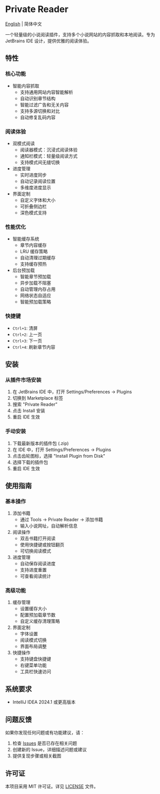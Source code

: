 # Private Reader

[English](README_EN.md) | 简体中文

一个轻量级的小说阅读插件，支持多个小说网站的内容抓取和本地阅读。专为 JetBrains IDE 设计，提供优雅的阅读体验。

## 特性

### 核心功能
- 智能内容抓取
  - 支持通用网站内容智能解析
  - 自动识别章节结构
  - 智能过滤广告和无关内容
  - 支持多源切换和对比
  - 自动修复乱码内容

### 阅读体验
- 双模式阅读
  - 阅读器模式：沉浸式阅读体验
  - 通知栏模式：轻量级阅读方式
  - 支持模式间无缝切换
- 进度管理
  - 实时进度同步
  - 自动记录阅读位置
  - 多维度进度显示
- 界面定制
  - 自定义字体和大小
  - 可折叠侧边栏
  - 深色模式支持

### 性能优化
- 智能缓存系统
  - 章节内容缓存
  - LRU 缓存策略
  - 自动清理过期缓存
  - 支持缓存预热
- 后台预加载
  - 智能章节预加载
  - 异步加载不阻塞
  - 自动管理内存占用
  - 网络状态自适应
  - 智能预加载策略

### 快捷键
- `Ctrl+1`: 清屏
- `Ctrl+2`: 上一页
- `Ctrl+3`: 下一页
- `Ctrl+4`: 刷新章节内容

## 安装

### 从插件市场安装
1. 在 JetBrains IDE 中，打开 Settings/Preferences → Plugins
2. 切换到 Marketplace 标签
3. 搜索 "Private Reader"
4. 点击 Install 安装
5. 重启 IDE 生效

### 手动安装
1. 下载最新版本的插件包 (.zip)
2. 在 IDE 中，打开 Settings/Preferences → Plugins
3. 点击齿轮图标，选择 "Install Plugin from Disk"
4. 选择下载的插件包
5. 重启 IDE 生效

## 使用指南

### 基本操作
1. 添加书籍
   - 通过 Tools → Private Reader → 添加书籍
   - 输入小说网址，自动解析信息
2. 阅读操作
   - 双击书籍打开阅读
   - 使用快捷键或按钮翻页
   - 可切换阅读模式
3. 进度管理
   - 自动保存阅读进度
   - 支持进度重置
   - 可查看阅读统计

### 高级功能
1. 缓存管理
   - 设置缓存大小
   - 配置预加载章节数
   - 自定义缓存清理策略
2. 界面定制
   - 字体设置
   - 阅读模式切换
   - 界面布局调整
3. 快捷操作
   - 支持键盘快捷键
   - 右键菜单功能
   - 工具栏快速访问

## 系统要求

- IntelliJ IDEA 2024.1 或更高版本

## 问题反馈

如果你发现任何问题或有功能建议，请：
1. 检查 [Issues](https://github.com/JiNNNNNNNNNNN/private-reader/issues) 是否已存在相关问题
2. 创建新的 Issue，详细描述问题或建议
3. 提供复现步骤或相关截图

## 许可证

本项目采用 MIT 许可证。详见 [LICENSE](LICENSE) 文件。 